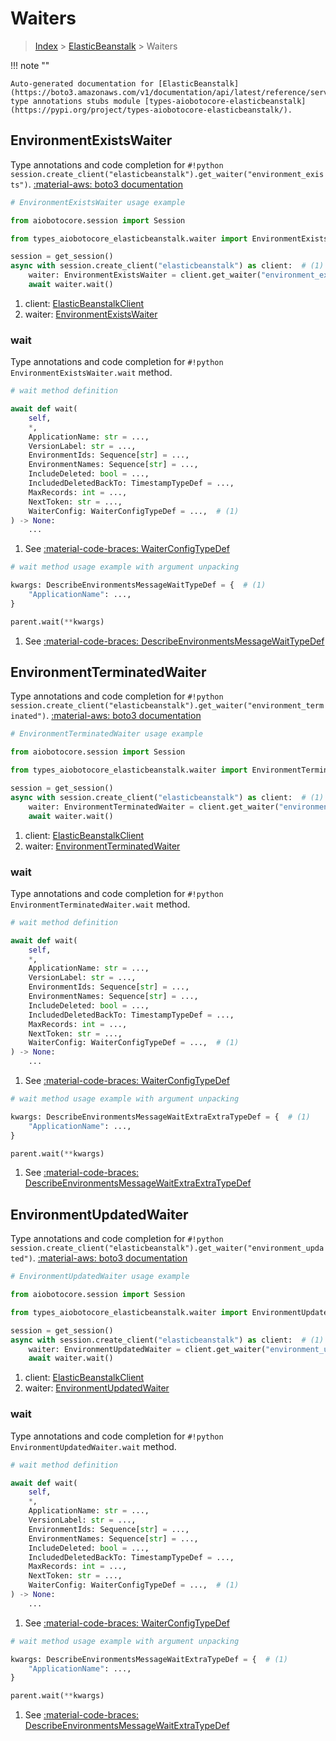# Waiters

> [Index](../README.md) > [ElasticBeanstalk](./README.md) > Waiters

!!! note ""

    Auto-generated documentation for [ElasticBeanstalk](https://boto3.amazonaws.com/v1/documentation/api/latest/reference/services/elasticbeanstalk.html#elasticbeanstalk)
    type annotations stubs module [types-aiobotocore-elasticbeanstalk](https://pypi.org/project/types-aiobotocore-elasticbeanstalk/).

## EnvironmentExistsWaiter

Type annotations and code completion for `#!python session.create_client("elasticbeanstalk").get_waiter("environment_exists")`.
[:material-aws: boto3 documentation](https://boto3.amazonaws.com/v1/documentation/api/latest/reference/services/elasticbeanstalk/waiter/EnvironmentExists.html#ElasticBeanstalk.Waiter.EnvironmentExists)

```python
# EnvironmentExistsWaiter usage example

from aiobotocore.session import Session

from types_aiobotocore_elasticbeanstalk.waiter import EnvironmentExistsWaiter

session = get_session()
async with session.create_client("elasticbeanstalk") as client:  # (1)
    waiter: EnvironmentExistsWaiter = client.get_waiter("environment_exists")  # (2)
    await waiter.wait()
```

1. client: [ElasticBeanstalkClient](./client.md)
2. waiter: [EnvironmentExistsWaiter](./waiters.md#environmentexistswaiter)


### wait

Type annotations and code completion for `#!python EnvironmentExistsWaiter.wait` method.

```python
# wait method definition

await def wait(
    self,
    *,
    ApplicationName: str = ...,
    VersionLabel: str = ...,
    EnvironmentIds: Sequence[str] = ...,
    EnvironmentNames: Sequence[str] = ...,
    IncludeDeleted: bool = ...,
    IncludedDeletedBackTo: TimestampTypeDef = ...,
    MaxRecords: int = ...,
    NextToken: str = ...,
    WaiterConfig: WaiterConfigTypeDef = ...,  # (1)
) -> None:
    ...
```

1. See [:material-code-braces: WaiterConfigTypeDef](./type_defs.md#waiterconfigtypedef) 


```python
# wait method usage example with argument unpacking

kwargs: DescribeEnvironmentsMessageWaitTypeDef = {  # (1)
    "ApplicationName": ...,
}

parent.wait(**kwargs)
```

1. See [:material-code-braces: DescribeEnvironmentsMessageWaitTypeDef](./type_defs.md#describeenvironmentsmessagewaittypedef) 
## EnvironmentTerminatedWaiter

Type annotations and code completion for `#!python session.create_client("elasticbeanstalk").get_waiter("environment_terminated")`.
[:material-aws: boto3 documentation](https://boto3.amazonaws.com/v1/documentation/api/latest/reference/services/elasticbeanstalk/waiter/EnvironmentTerminated.html#ElasticBeanstalk.Waiter.EnvironmentTerminated)

```python
# EnvironmentTerminatedWaiter usage example

from aiobotocore.session import Session

from types_aiobotocore_elasticbeanstalk.waiter import EnvironmentTerminatedWaiter

session = get_session()
async with session.create_client("elasticbeanstalk") as client:  # (1)
    waiter: EnvironmentTerminatedWaiter = client.get_waiter("environment_terminated")  # (2)
    await waiter.wait()
```

1. client: [ElasticBeanstalkClient](./client.md)
2. waiter: [EnvironmentTerminatedWaiter](./waiters.md#environmentterminatedwaiter)


### wait

Type annotations and code completion for `#!python EnvironmentTerminatedWaiter.wait` method.

```python
# wait method definition

await def wait(
    self,
    *,
    ApplicationName: str = ...,
    VersionLabel: str = ...,
    EnvironmentIds: Sequence[str] = ...,
    EnvironmentNames: Sequence[str] = ...,
    IncludeDeleted: bool = ...,
    IncludedDeletedBackTo: TimestampTypeDef = ...,
    MaxRecords: int = ...,
    NextToken: str = ...,
    WaiterConfig: WaiterConfigTypeDef = ...,  # (1)
) -> None:
    ...
```

1. See [:material-code-braces: WaiterConfigTypeDef](./type_defs.md#waiterconfigtypedef) 


```python
# wait method usage example with argument unpacking

kwargs: DescribeEnvironmentsMessageWaitExtraExtraTypeDef = {  # (1)
    "ApplicationName": ...,
}

parent.wait(**kwargs)
```

1. See [:material-code-braces: DescribeEnvironmentsMessageWaitExtraExtraTypeDef](./type_defs.md#describeenvironmentsmessagewaitextraextratypedef) 
## EnvironmentUpdatedWaiter

Type annotations and code completion for `#!python session.create_client("elasticbeanstalk").get_waiter("environment_updated")`.
[:material-aws: boto3 documentation](https://boto3.amazonaws.com/v1/documentation/api/latest/reference/services/elasticbeanstalk/waiter/EnvironmentUpdated.html#ElasticBeanstalk.Waiter.EnvironmentUpdated)

```python
# EnvironmentUpdatedWaiter usage example

from aiobotocore.session import Session

from types_aiobotocore_elasticbeanstalk.waiter import EnvironmentUpdatedWaiter

session = get_session()
async with session.create_client("elasticbeanstalk") as client:  # (1)
    waiter: EnvironmentUpdatedWaiter = client.get_waiter("environment_updated")  # (2)
    await waiter.wait()
```

1. client: [ElasticBeanstalkClient](./client.md)
2. waiter: [EnvironmentUpdatedWaiter](./waiters.md#environmentupdatedwaiter)


### wait

Type annotations and code completion for `#!python EnvironmentUpdatedWaiter.wait` method.

```python
# wait method definition

await def wait(
    self,
    *,
    ApplicationName: str = ...,
    VersionLabel: str = ...,
    EnvironmentIds: Sequence[str] = ...,
    EnvironmentNames: Sequence[str] = ...,
    IncludeDeleted: bool = ...,
    IncludedDeletedBackTo: TimestampTypeDef = ...,
    MaxRecords: int = ...,
    NextToken: str = ...,
    WaiterConfig: WaiterConfigTypeDef = ...,  # (1)
) -> None:
    ...
```

1. See [:material-code-braces: WaiterConfigTypeDef](./type_defs.md#waiterconfigtypedef) 


```python
# wait method usage example with argument unpacking

kwargs: DescribeEnvironmentsMessageWaitExtraTypeDef = {  # (1)
    "ApplicationName": ...,
}

parent.wait(**kwargs)
```

1. See [:material-code-braces: DescribeEnvironmentsMessageWaitExtraTypeDef](./type_defs.md#describeenvironmentsmessagewaitextratypedef) 
